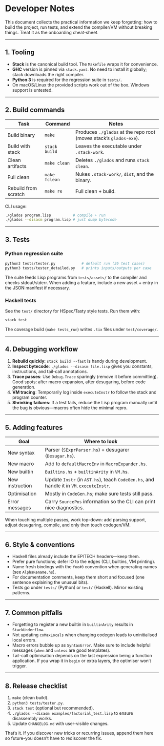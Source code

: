 # Developer Notes

This document collects the practical information we keep forgetting: how to build the project, run tests, and extend the compiler/VM without breaking things. Treat it as the onboarding cheat-sheet.

---

## 1. Tooling

- **Stack** is the canonical build tool. The `Makefile` wraps it for convenience.
- **GHC** version is pinned via `stack.yaml`. No need to install it globally; stack downloads the right compiler.
- **Python 3** is required for the regression suite in `tests/`.
- On macOS/Linux the provided scripts work out of the box. Windows support is untested.

---

## 2. Build commands

| Task | Command | Notes |
|------|---------|-------|
| Build binary | `make` | Produces `./glados` at the repo root (moves stack’s `glados-exe`). |
| Build with stack | `stack build` | Leaves the executable under `.stack-work`. |
| Clean artifacts | `make clean` | Deletes `./glados` and runs `stack clean`. |
| Full clean | `make fclean` | Nukes `.stack-work/`, `dist`, and the binary. |
| Rebuild from scratch | `make re` | Full clean + build. |

CLI usage:
```bash
./glados program.lisp          # compile + run
./glados --disasm program.lisp # just dump bytecode
```

---

## 3. Tests

### Python regression suite

```bash
python3 tests/tester.py            # default run (36 test cases)
python3 tests/tester_detailed.py   # prints inputs/outputs per case
```

The suite feeds Lisp programs from `tests/assets/` to the compiler and checks stdout/stderr. When adding a feature, include a new asset + entry in the JSON manifest if necessary.

### Haskell tests

See the `test/` directory for HSpec/Tasty style tests. Run them with:

```bash
stack test
```

The coverage build (`make tests_run`) writes `.tix` files under `test/coverage/`.

---

## 4. Debugging workflow

1. **Rebuild quickly**: `stack build --fast` is handy during development.
2. **Inspect bytecode**: `./glados --disasm file.lisp` gives you constants, instructions, and tail-call annotations.
3. **Trace passes**: Use `Debug.Trace` sparingly (remove it before committing). Good spots: after macro expansion, after desugaring, before code generation.
4. **VM tracing**: Temporarily log inside `executeInstr` to follow the stack and program counter.
5. **Shrinking failures**: If a test fails, reduce the Lisp program manually until the bug is obvious—macros often hide the minimal repro.

---

## 5. Adding features

| Goal | Where to look |
|------|---------------|
| New syntax | Parser (`SExprParser.hs`) + desugarer (`Desugar.hs`). |
| New macro | Add to `defaultMacroEnv` in `MacroExpander.hs`. |
| New builtin | `Builtins.hs` + `builtinArity` in `VM.hs`. |
| New instruction | Update `Instr` (in `AST.hs`), teach `CodeGen.hs`, and handle it in `VM.executeInstr`. |
| Optimisation | Mostly in `CodeGen.hs`; make sure tests still pass. |
| Error messages | Carry `SourcePos` information so the CLI can print nice diagnostics. |

When touching multiple passes, work top-down: add parsing support, adjust desugaring, compile, and only then touch codegen/VM.

---

## 6. Style & conventions

- Haskell files already include the EPITECH headers—keep them.
- Prefer pure functions; defer IO to the edges (CLI, builtins, VM printing).
- Name fresh bindings with the `foo#0` convention when generating names (see `AlphaRename.hs`).
- For documentation comments, keep them short and focused (one sentence explaining the unusual bits).
- Tests go under `tests/` (Python) or `test/` (Haskell). Mirror existing patterns.

---

## 7. Common pitfalls

- Forgetting to register a new builtin in `builtinArity` results in `StackUnderflow`.
- Not updating `coMaxLocals` when changing codegen leads to uninitialised local errors.
- Macro errors bubble up as `SyntaxError`. Make sure to include helpful messages (`when` and `unless` are good templates).
- Tail-call optimisation depends on the last expression being a function application. If you wrap it in `begin` or extra layers, the optimiser won’t trigger.

---

## 8. Release checklist

1. `make` (clean build).
2. `python3 tests/tester.py`.
3. `stack test` (optional but recommended).
4. `./glados --disasm examples/factorial_test.lisp` to ensure disassembly works.
5. Update `CHANGELOG.md` with user-visible changes.

That’s it. If you discover new tricks or recurring issues, append them here so future-you doesn’t have to rediscover the fix.

